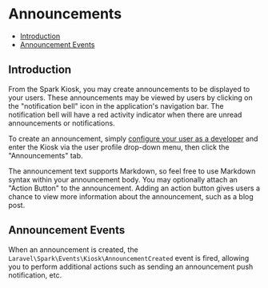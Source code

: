 # Announcements

- [Introduction](#introduction)
- [Announcement Events](#announcement-events)

<a name="introduction"></a>
## Introduction

From the Spark Kiosk, you may create announcements to be displayed to your users. These announcements may be viewed by users by clicking on the "notification bell" icon in the application's navigation bar. The notification bell will have a red activity indicator when there are unread announcements or notifications.

To create an announcement, simply [configure your user as a developer](/docs/2.0/kiosk) and enter the Kiosk via the user profile drop-down menu, then click the "Announcements" tab.

The announcement text supports Markdown, so feel free to use Markdown syntax within your announcement body. You may optionally attach an "Action Button" to the announcement. Adding an action button gives users a chance to view more information about the announcement, such as a blog post.

<a name="announcement-events"></a>
## Announcement Events

When an announcement is created, the `Laravel\Spark\Events\Kiosk\AnnouncementCreated` event is fired, allowing you to perform additional actions such as sending an announcement push notification, etc.
